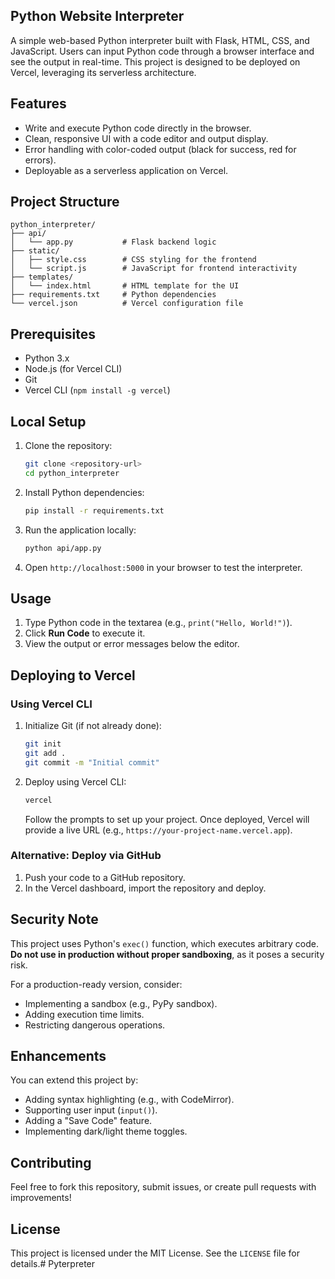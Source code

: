 ## Python Website Interpreter

A simple web-based Python interpreter built with Flask, HTML, CSS, and JavaScript. Users can input Python code through a browser interface and see the output in real-time. This project is designed to be deployed on Vercel, leveraging its serverless architecture.

## Features

- Write and execute Python code directly in the browser.
- Clean, responsive UI with a code editor and output display.
- Error handling with color-coded output (black for success, red for errors).
- Deployable as a serverless application on Vercel.

## Project Structure

```
python_interpreter/
├── api/
│   └── app.py           # Flask backend logic
├── static/
│   ├── style.css        # CSS styling for the frontend
│   └── script.js        # JavaScript for frontend interactivity
├── templates/
│   └── index.html       # HTML template for the UI
├── requirements.txt     # Python dependencies
└── vercel.json          # Vercel configuration file
```

## Prerequisites

- Python 3.x
- Node.js (for Vercel CLI)
- Git
- Vercel CLI (`npm install -g vercel`)

## Local Setup

1. Clone the repository:
    ```bash
    git clone <repository-url>
    cd python_interpreter
    ```

2. Install Python dependencies:
    ```bash
    pip install -r requirements.txt
    ```

3. Run the application locally:
    ```bash
    python api/app.py
    ```

4. Open `http://localhost:5000` in your browser to test the interpreter.

## Usage

1. Type Python code in the textarea (e.g., `print("Hello, World!")`).
2. Click **Run Code** to execute it.
3. View the output or error messages below the editor.

## Deploying to Vercel

### Using Vercel CLI

1. Initialize Git (if not already done):
    ```bash
    git init
    git add .
    git commit -m "Initial commit"
    ```

2. Deploy using Vercel CLI:
    ```bash
    vercel
    ```
    Follow the prompts to set up your project. Once deployed, Vercel will provide a live URL (e.g., `https://your-project-name.vercel.app`).

### Alternative: Deploy via GitHub

1. Push your code to a GitHub repository.
2. In the Vercel dashboard, import the repository and deploy.

## Security Note

This project uses Python's `exec()` function, which executes arbitrary code. **Do not use in production without proper sandboxing**, as it poses a security risk.

For a production-ready version, consider:
- Implementing a sandbox (e.g., PyPy sandbox).
- Adding execution time limits.
- Restricting dangerous operations.

## Enhancements

You can extend this project by:
- Adding syntax highlighting (e.g., with CodeMirror).
- Supporting user input (`input()`).
- Adding a "Save Code" feature.
- Implementing dark/light theme toggles.

## Contributing

Feel free to fork this repository, submit issues, or create pull requests with improvements!

## License

This project is licensed under the MIT License. See the `LICENSE` file for details.# Pyterpreter